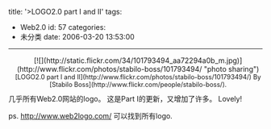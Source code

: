 title: '>LOGO2.0 part I and II'
tags:
  - Web2.0
id: 57
categories:
  - 未分类
date: 2006-03-20 13:53:00
---

><!-- posted by flickr.com -->
<div align="center" style="float: right; margin-left: 10px; margin-bottom: 10px">[![](http://static.flickr.com/34/101793494_aa72294a0b_m.jpg)](http://www.flickr.com/photos/stabilo-boss/101793494/ "photo sharing")
<span style="font-size: 0.9em; margin-top: 0px"> [LOGO2.0 part I and II](http://www.flickr.com/photos/stabilo-boss/101793494/)
By [Stabilo Boss](http://www.flickr.com/people/stabilo-boss/).</span></div>
几乎所有Web2.0网站的logo。
这是Part I的更新，又增加了许多。
Lovely!

ps. http://www.web2logo.com/ 可以找到所有logo.

 <!-- Flickr.com -->